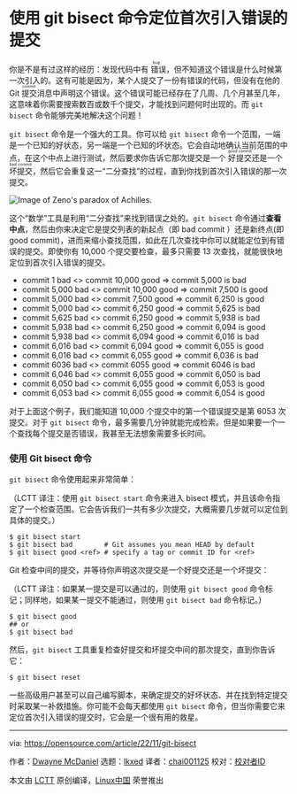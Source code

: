 [#]: subject: "Find bugs with the git bisect command"
[#]: via: "https://opensource.com/article/22/11/git-bisect"
[#]: author: "Dwayne McDaniel https://opensource.com/users/dwaynemcdaniel"
[#]: collector: "lkxed"
[#]: translator: "chai001125"
[#]: reviewer: " "
[#]: publisher: " "
[#]: url: " "

使用 git bisect 命令定位首次引入错误的提交
======

你是不是有过这样的经历：发现代码中有 <ruby>错误<rt> bug </rt></ruby>，但不知道这个错误是什么时候第一次引入的。这有可能是因为，某个人提交了一份有错误的代码，但没有在他的 Git <ruby>提交<rt> commit </rt></ruby> 消息中声明这个错误。这个错误可能已经存在了几周、几个月甚至几年，这意味着你需要搜索数百或数千个提交，才能找到问题何时出现的。而 `git bisect` 命令能够完美地解决这个问题！

`git bisect` 命令是一个强大的工具。你可以给 `git bisect` 命令一个范围，一端是一个已知的好状态，另一端是一个已知的坏状态。它会自动地确认当前范围的中点，在这个中点上进行测试，然后要求你告诉它那次提交是一个 <ruby>好提交<rt> good commit </rt></ruby> 还是一个 <ruby>坏提交<rt> bad commit </rt></ruby>，然后它会重复这一“二分查找”的过程，直到你找到首次引入错误的那一次提交。

![Image of Zeno's paradox of Achilles.][1]

这个“数学”工具是利用“二分查找”来找到错误之处的。`git bisect` 命令通过**查看中点**，然后由你来决定它是提交列表的新起点（即 bad commit ）还是新终点(即 good commit)，进而来缩小查找范围，如此在几次查找中你可以就能定位到有错误的提交。即使你有 10,000 个提交要检查，最多只需要 13 次查找，就能很快地定位到首次引入错误的提交。

- commit 1 bad <> commit 10,000 good => commit 5,000 is bad
- commit 5,000 bad <> commit 10,000 good => commit 7,500 is good
- commit 5,000 bad <> commit 7,500 good => commit 6,250 is good
- commit 5,000 bad <> commit 6,250 good => commit 5,625 is bad
- commit 5,625 bad <> commit 6,250 good => commit 5,938 is bad
- commit 5,938 bad <> commit 6,250 good => commit 6,094 is good
- commit 5,938 bad <> commit 6,094 good => commit 6,016 is bad
- commit 6,016 bad <> commit 6,094 good => commit 6,055 is good
- commit 6,016 bad <> commit 6,055 good => commit 6,036 is bad
- commit 6036 bad <> commit 6055 good => commit 6046 is bad
- commit 6,046 bad <> commit 6,055 good => commit 6,050 is bad
- commit 6,050 bad <> commit 6,055 good => commit 6,053 is good
- commit 6,053 bad <> commit 6,055 good => commit 6,054 is good

对于上面这个例子，我们能知道 10,000 个提交中的第一个错误提交是第 6053 次提交。对于 `git bisect` 命令，最多需要几分钟就能完成检索。但是如果要一个一个查找每个提交是否错误，我甚至无法想象需要多长时间。

### 使用 Git bisect 命令

`git bisect` 命令使用起来非常简单：

（LCTT 译注：使用 `git bisect start` 命令来进入 bisect 模式，并且该命令指定了一个检查范围。它会告诉我们一共有多少次提交，大概需要几步就可以定位到具体的提交。）

```
$ git bisect start
$ git bisect bad        # Git assumes you mean HEAD by default
$ git bisect good <ref> # specify a tag or commit ID for <ref>
```

Git 检查中间的提交，并等待你声明这次提交是一个好提交还是一个坏提交：

（LCTT 译注：如果某一提交是可以通过的，则使用 `git bisect good` 命令标记；同样地，如果某一提交不能通过，则使用 `git bisect bad` 命令标记。）

```
$ git bisect good
## or
$ git bisect bad
```

然后，`git bisect` 工具重复检查好提交和坏提交中间的那次提交，直到你告诉它：

```
$ git bisect reset
```

一些高级用户甚至可以自己编写脚本，来确定提交的好坏状态、并在找到特定提交时采取某一补救措施。你可能不会每天都使用 `git bisect` 命令，但当你需要它来定位首次引入错误的提交时，它会是一个很有用的救星。

--------------------------------------------------------------------------------

via: https://opensource.com/article/22/11/git-bisect

作者：[Dwayne McDaniel][a]
选题：[lkxed][b]
译者：[chai001125](https://github.com/chai001125)
校对：[校对者ID](https://github.com/校对者ID)

本文由 [LCTT](https://github.com/LCTT/TranslateProject) 原创编译，[Linux中国](https://linux.cn/) 荣誉推出

[a]: https://opensource.com/users/dwaynemcdaniel
[b]: https://github.com/lkxed
[1]: https://opensource.com/sites/default/files/2022-11/beyondgit.paradox.png
